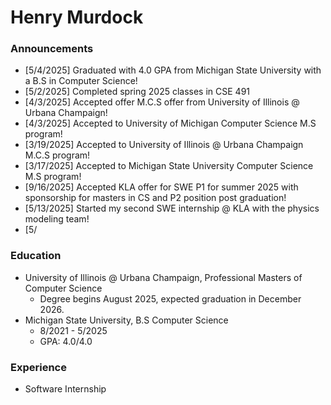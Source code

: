 # Henry Murdock

### Announcements

- [5/4/2025] Graduated with 4.0 GPA from Michigan State University with a B.S in Computer Science!
- [5/2/2025] Completed spring 2025 classes in CSE 491
- [4/3/2025] Accepted offer M.C.S offer from University of Illinois @ Urbana Champaign!
- [4/3/2025] Accepted to University of Michigan Computer Science M.S program!
- [3/19/2025] Accepted to University of Illinois @ Urbana Champaign M.C.S program!
- [3/17/2025] Accepted to Michigan State University Computer Science M.S program!
- [9/16/2025] Accepted KLA offer for SWE P1 for summer 2025 with sponsorship for masters in CS and P2 position post graduation!
- [5/13/2025] Started my second SWE internship @ KLA with the physics modeling team!
- [5/

### Education

- University of Illinois @ Urbana Champaign, Professional Masters of Computer Science
    - Degree begins August 2025, expected graduation in December 2026.
- Michigan State University, B.S Computer Science
    - 8/2021 - 5/2025
    - GPA: 4.0/4.0

### Experience

- Software Internship